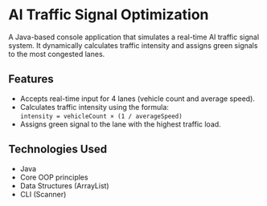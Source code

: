 # AI Traffic Signal Optimization

A Java-based console application that simulates a real-time AI traffic signal system. It dynamically calculates traffic intensity and assigns green signals to the most congested lanes.

## Features
- Accepts real-time input for 4 lanes (vehicle count and average speed).
- Calculates traffic intensity using the formula:  
  `intensity = vehicleCount × (1 / averageSpeed)`
- Assigns green signal to the lane with the highest traffic load.

##  Technologies Used
- Java
- Core OOP principles
- Data Structures (ArrayList)
- CLI (Scanner)
